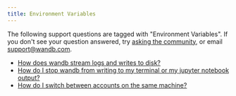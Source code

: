 ```yaml
---
title: Environment Variables 
---
```

The following support questions are tagged with "Environment Variables". If you don't see 
your question answered, try [asking the community](https://community.wandb.ai/), 
or email [support@wandb.com](mailto:support@wandb.com).

- [How does wandb stream logs and writes to disk?](how_wandb_stream_logs_writes_disk.md)
- [How do I stop wandb from writing to my terminal or my jupyter notebook output?](how_stop_wandb_writing_terminal_jupyter_notebook_output.md)
- [How do I switch between accounts on the same machine?](how_switch_accounts_same_machine.md)
